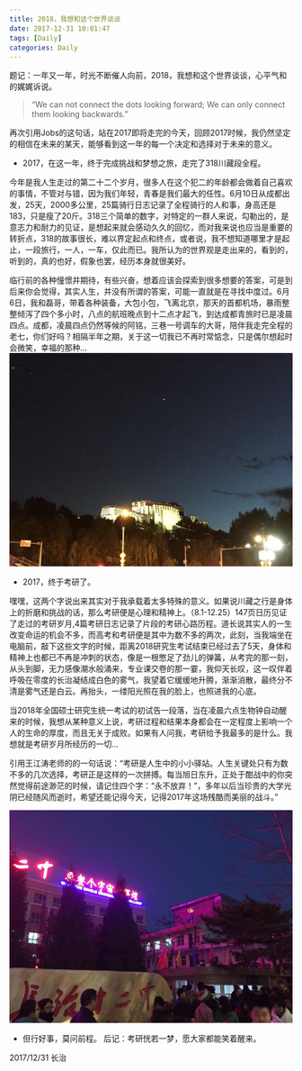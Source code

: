 ```yaml
---
title: 2018，我想和这个世界谈谈
date: 2017-12-31 10:01:47
tags: [Daily]
categories: Daily
---
```


题记：一年又一年，时光不断催人向前，2018，我想和这个世界谈谈，心平气和的娓娓诉说。

> “We can not connect the dots looking forward; We can only connect them looking backwards.”

再次引用Jobs的这句话，站在2017即将走完的今天，回顾2017时候，我仍然坚定的相信在未来的某天，能够看到这一年的每一个决定和选择对于未来的意义。

- 2017，在这一年，终于完成挑战和梦想之旅，走完了318川藏段全程。

今年是我人生走过的第二十二个岁月，很多人在这个犯二的年龄都会做着自己喜欢的事情，不管对与错，因为我们年轻，青春是我们最大的任性。6月10日从成都出发，25天，2000多公里，25篇骑行日志记录了全程骑行的人和事，身高还是183，只是瘦了20斤。318三个简单的数字，对特定的一群人来说，勾勒出的，是意志力和耐力的见证，是想起来就会感动久久的回忆，而对我来说也应当是重要的转折点，318的故事很长，难以界定起点和终点，或者说，我不想知道哪里才是起止，一段旅行，一人，一车，仅此而已。我所认为的世界观是走出来的，看到的，听到的，真的也好，假象也罢，经历本身就很美好。

临行前的各种憧憬并期待，有些兴奋，想着应该会探索到很多想要的答案，可是到后来你会觉得，其实人生，并没有所谓的答案，可能一直就是在寻找中度过。6月6日，我和磊哥，带着各种装备，大包小包，飞离北京，那天的首都机场，暴雨整整倾泻了四个多小时，八点的航班晚点到十二点才起飞，到达成都青旅时已是凌晨四点。成都，凌晨四点仍然等候的阿铭，三巷一号调车的大哥，陪伴我走完全程的老七，你们好吗？相隔半年之期，关于这一切我已不再时常惦念，只是偶尔想起时会微笑，幸福的那种...
![](/images/daily/3122621194.jpeg)

- 2017，终于考研了。

嘿嘿，这两个字说出来其实对于我承载着太多特殊的意义。如果说川藏之行是身体上的折磨和挑战的话，那么考研便是心理和精神上。（8.1-12.25）147页日历见证了走过的考研岁月,4篇考研日志记录了片段的考研心路历程。道长说其实人的一生改变命运的机会不多，而高考和考研便是其中为数不多的两次，此刻，当我端坐在电脑前，敲下这些文字的时候，距离2018研究生考试结束已经过去了5天，身体和精神上也都已不再是冲刺的状态，像是一根憋足了劲儿的弹簧，从考完的那一刻，从头到脚，无力感像潮水般涌来，专业课交卷的那一霎，我仰天长叹，这一叹伴着呼吸在零度的长治凝结成白色的雾气，我望着它缓缓地升腾，渐渐消散，最终分不清是雾气还是白云。再抬头，一缕阳光照在我的脸上，也照进我的心底。

当2018年全国硕士研究生统一考试的初试告一段落，当在凌晨六点生物钟自动醒来的时候，我想从某种意义上说，考研过程和结果本身都会在一定程度上影响一个人的生命的厚度，而且无关于成败。如果有人问我，考研给予我最多的是什么。我想就是考研岁月所经历的一切...

引用王江涛老师的的一句话说：“考研是人生中的小小驿站。人生关键处只有为数不多的几次选择，考研正是这样的一次拼搏。每当旭日东升，正处于酣战中的你突然觉得前途渺茫的时候，请记住四个字：“永不放弃！”，多年以后当珍贵的大学光阴已经随风而逝时，希望还能记得今天，记得2017年这场残酷而美丽的战斗。”

![](/images/daily/2233356333.jpeg)

- 但行好事，莫问前程。
后记：考研恍若一梦，愿大家都能笑着醒来。

2017/12/31  长治